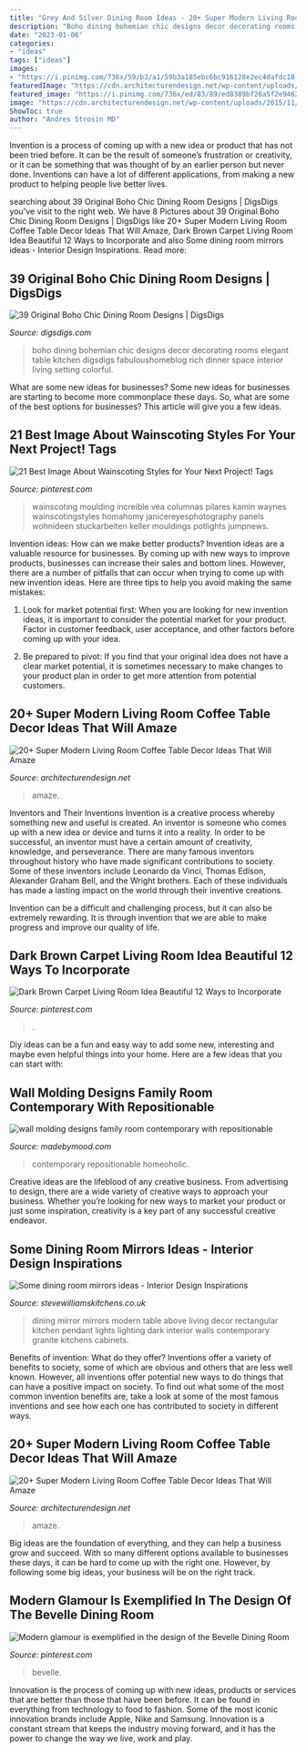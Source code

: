 ```yaml
---
title: "Grey And Silver Dining Room Ideas - 20+ Super Modern Living Room Coffee Table Decor Ideas That Will Amaze"
description: "Boho dining bohemian chic designs decor decorating rooms elegant table kitchen digsdigs fabuloushomeblog rich dinner space interior living setting colorful"
date: "2023-01-06"
categories:
- "ideas"
tags: ["ideas"]
images:
- "https://i.pinimg.com/736x/59/b3/a1/59b3a185ebc6bc916128e2ec4dafdc18.jpg"
featuredImage: "https://cdn.architecturendesign.net/wp-content/uploads/2015/11/AD-11-nordic-living-room-decor-ideas.jpg"
featured_image: "https://i.pinimg.com/736x/ed/83/89/ed8389bf26a5f2e946262594c0676ae5.jpg"
image: "https://cdn.architecturendesign.net/wp-content/uploads/2015/11/AD-11-nordic-living-room-decor-ideas.jpg"
ShowToc: true
author: "Andres Strosin MD"
---
```



Invention is a process of coming up with a new idea or product that has not been tried before. It can be the result of someone’s frustration or creativity, or it can be something that was thought of by an earlier person but never done. Inventions can have a lot of different applications, from making a new product to helping people live better lives.

	

		
searching about 39 Original Boho Chic Dining Room Designs | DigsDigs you've visit to the right web. We have 8 Pictures about 39 Original Boho Chic Dining Room Designs | DigsDigs like 20+ Super Modern Living Room Coffee Table Decor Ideas That Will Amaze, Dark Brown Carpet Living Room Idea Beautiful 12 Ways to Incorporate and also Some dining room mirrors ideas - Interior Design Inspirations. Read more:
		
    
## 39 Original Boho Chic Dining Room Designs | DigsDigs

<img loading=lazy src="http://www.digsdigs.com/photos/original-boho-chic-dining-room-designs-8.jpg" onerror="this.onerror=null;this.src='https://tse4.mm.bing.net/th?id=OIP.bzst86UkWw2WILrWsN10owHaLI&amp;pid=15.1';" alt="39 Original Boho Chic Dining Room Designs | DigsDigs">

_Source: digsdigs.com_

>boho dining bohemian chic designs decor decorating rooms elegant table kitchen digsdigs fabuloushomeblog rich dinner space interior living setting colorful. 

	

What are some new ideas for businesses?
Some new ideas for businesses are starting to become more commonplace these days.  So, what are some of the best options for businesses? This article will give you a few ideas.

    
## 21 Best Image About Wainscoting Styles For Your Next Project! Tags

<img loading=lazy src="https://i.pinimg.com/736x/59/b3/a1/59b3a185ebc6bc916128e2ec4dafdc18.jpg" onerror="this.onerror=null;this.src='https://tse4.mm.bing.net/th?id=OIP.wzucBBRtu0suecmV_QX-LwHaLH&amp;pid=15.1';" alt="21 Best Image About Wainscoting Styles for Your Next Project! Tags">

_Source: pinterest.com_

>wainscoting moulding increible vea columnas pilares kamin waynes wainscotingstyles homahomy janicereyesphotography panels wohnideen stuckarbeiten keller mouldings potlights jumpnews. 

	

Invention ideas: How can we make better products?
Invention ideas are a valuable resource for businesses. By coming up with new ways to improve products, businesses can increase their sales and bottom lines. However, there are a number of pitfalls that can occur when trying to come up with new invention ideas. Here are three tips to help you avoid making the same mistakes:
1. Look for market potential first: When you are looking for new invention ideas, it is important to consider the potential market for your product. Factor in customer feedback, user acceptance, and other factors before coming up with your idea.

2. Be prepared to pivot: If you find that your original idea does not have a clear market potential, it is sometimes necessary to make changes to your product plan in order to get more attention from potential customers.

    
## 20+ Super Modern Living Room Coffee Table Decor Ideas That Will Amaze

<img loading=lazy src="https://cdn.architecturendesign.net/wp-content/uploads/2015/11/AD-11-nordic-living-room-decor-ideas.jpg" onerror="this.onerror=null;this.src='https://tse1.mm.bing.net/th?id=OIP.ipuf1nZzmIEnqfE9j1WXcgHaKR&amp;pid=15.1';" alt="20+ Super Modern Living Room Coffee Table Decor Ideas That Will Amaze">

_Source: architecturendesign.net_

>amaze. 

	

Inventors and Their Inventions
Invention is a creative process whereby something new and useful is created. An inventor is someone who comes up with a new idea or device and turns it into a reality. In order to be successful, an inventor must have a certain amount of creativity, knowledge, and perseverance.
There are many famous inventors throughout history who have made significant contributions to society. Some of these inventors include Leonardo da Vinci, Thomas Edison, Alexander Graham Bell, and the Wright brothers. Each of these individuals has made a lasting impact on the world through their inventive creations.

Invention can be a difficult and challenging process, but it can also be extremely rewarding. It is through invention that we are able to make progress and improve our quality of life.

    
## Dark Brown Carpet Living Room Idea Beautiful 12 Ways To Incorporate

<img loading=lazy src="https://i.pinimg.com/736x/ed/83/89/ed8389bf26a5f2e946262594c0676ae5.jpg" onerror="this.onerror=null;this.src='https://tse1.mm.bing.net/th?id=OIP.DiVuBDyuJ5SheIXGxdq0bAHaJ3&amp;pid=15.1';" alt="Dark Brown Carpet Living Room Idea Beautiful 12 Ways to Incorporate">

_Source: pinterest.com_

>. 

	

Diy ideas can be a fun and easy way to add some new, interesting and maybe even helpful things into your home. Here are a few ideas that you can start with: 

    
## Wall Molding Designs Family Room Contemporary With Repositionable

<img loading=lazy src="https://madebymood.com/wp-content/uploads/2017/05/wall-molding-designs-family-room-contemporary-with-bolster-rectangular-serving-trays.jpg" onerror="this.onerror=null;this.src='https://tse1.mm.bing.net/th?id=OIP.k4EpkEfTBc8pTFxCl3Z-agHaLH&amp;pid=15.1';" alt="wall molding designs family room contemporary with repositionable">

_Source: madebymood.com_

>contemporary repositionable homeoholic. 

	

Creative ideas are the lifeblood of any creative business. From advertising to design, there are a wide variety of creative ways to approach your business. Whether you’re looking for new ways to market your product or just some inspiration, creativity is a key part of any successful creative endeavor.

    
## Some Dining Room Mirrors Ideas - Interior Design Inspirations

<img loading=lazy src="http://www.stevewilliamskitchens.co.uk/wp-content/uploads/2015/10/_d_improd_/dining-room-mirrors4_f_improf_1024x683.jpg" onerror="this.onerror=null;this.src='https://tse1.mm.bing.net/th?id=OIP.rtmUTNhNTNbnPpnW-j_kjwHaE8&amp;pid=15.1';" alt="Some dining room mirrors ideas - Interior Design Inspirations">

_Source: stevewilliamskitchens.co.uk_

>dining mirror mirrors modern table above living decor rectangular kitchen pendant lights lighting dark interior walls contemporary granite kitchens cabinets. 

	

Benefits of invention: What do they offer?
Inventions offer a variety of benefits to society, some of which are obvious and others that are less well known. However, all inventions offer potential new ways to do things that can have a positive impact on society. To find out what some of the most common invention benefits are, take a look at some of the most famous inventions and see how each one has contributed to society in different ways.

    
## 20+ Super Modern Living Room Coffee Table Decor Ideas That Will Amaze

<img loading=lazy src="https://cdn.architecturendesign.net/wp-content/uploads/2015/11/AD-13-fancy-coffee-table-decor.jpg" onerror="this.onerror=null;this.src='https://tse1.mm.bing.net/th?id=OIP.C2SQ-Qfx0lwjdld0MDNhPwHaHa&amp;pid=15.1';" alt="20+ Super Modern Living Room Coffee Table Decor Ideas That Will Amaze">

_Source: architecturendesign.net_

>amaze. 

	

Big ideas are the foundation of everything, and they can help a business grow and succeed. With so many different options available to businesses these days, it can be hard to come up with the right one. However, by following some big ideas, your business will be on the right track.

    
## Modern Glamour Is Exemplified In The Design Of The Bevelle Dining Room

<img loading=lazy src="https://i.pinimg.com/736x/c3/f6/61/c3f661296bb468ca1d5c71434a62d529.jpg" onerror="this.onerror=null;this.src='https://tse3.mm.bing.net/th?id=OIP.1LEsQiO7Ky3itpvV94X8ewHaJ4&amp;pid=15.1';" alt="Modern glamour is exemplified in the design of the Bevelle Dining Room">

_Source: pinterest.com_

>bevelle. 

	

Innovation is the process of coming up with new ideas, products or services that are better than those that have been before. It can be found in everything from technology to food to fashion. Some of the most iconic innovation brands include Apple, Nike and Samsung. Innovation is a constant stream that keeps the industry moving forward, and it has the power to change the way we live, work and play.

